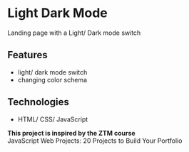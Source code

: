 # Light Dark Mode

Landing page with a Light/ Dark mode switch

## Features

- light/ dark mode switch
- changing color schema

## Technologies
- HTML/ CSS/ JavaScript

**This project is inspired by the ZTM course**  
JavaScript Web Projects: 20 Projects to Build Your Portfolio
